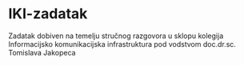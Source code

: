 # IKI-zadatak

Zadatak dobiven na temelju stručnog razgovora u sklopu kolegija Informacijsko komunikacijska infrastruktura pod vodstvom doc.dr.sc. Tomislava Jakopeca

